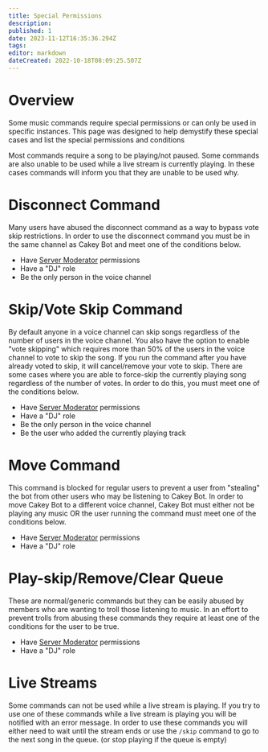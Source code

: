 ```yaml
---
title: Special Permissions
description: 
published: 1
date: 2023-11-12T16:35:36.294Z
tags: 
editor: markdown
dateCreated: 2022-10-18T08:09:25.507Z
---
```


# Overview

Some music commands require special permissions or can only be used in specific instances. This page was designed to help demystify these special cases and list the special permissions and conditions

Most commands require a song to be playing/not paused. Some commands are also unable to be used while a live stream is currently playing. In these cases commands will inform you that they are unable to be used why.

# Disconnect Command

Many users have abused the disconnect command as a way to bypass vote skip restrictions. In order to use the disconnect command you must be in the same channel as Cakey Bot and meet one of the conditions below.

* Have [Server Moderator](https://cakey.bot/faq.html) permissions
* Have a "DJ" role
* Be the only person in the voice channel

# Skip/Vote Skip Command

By default anyone in a voice channel can skip songs regardless of the number of users in the voice channel. You also have the option to enable "vote skipping" which requires more than 50% of the users in the voice channel to vote to skip the song. If you run the command after you have already voted to skip, it will cancel/remove your vote to skip. There are some cases where you are able to force-skip the currently playing song regardless of the number of votes. In order to do this, you must meet one of the conditions below.

* Have [Server Moderator](https://cakey.bot/faq.html) permissions
* Have a "DJ" role
* Be the only person in the voice channel
* Be the user who added the currently playing track

# Move Command

This command is blocked for regular users to prevent a user from "stealing" the bot from other users who may be listening to Cakey Bot. In order to move Cakey Bot to a different voice channel, Cakey Bot must either not be playing any music OR the user running the command must meet one of the conditions below.

* Have [Server Moderator](https://cakey.bot/faq.html) permissions
* Have a "DJ" role

# Play-skip/Remove/Clear Queue

These are normal/generic commands but they can be easily abused by members who are wanting to troll those listening to music. In an effort to prevent trolls from abusing these commands they require at least one of the conditions for the user to be true.

* Have [Server Moderator](https://cakey.bot/faq.html) permissions
* Have a "DJ" role

# Live Streams

Some commands can not be used while a live stream is playing. If you try to use one of these commands while a live stream is playing you will be notified with an error message. In order to use these commands you will either need to wait until the stream ends or use the `/skip` command to go to the next song in the queue. (or stop playing if the queue is empty)